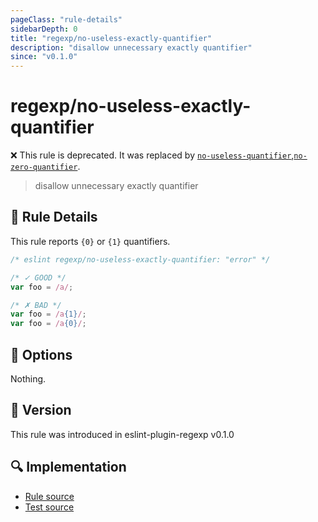 ```yaml
---
pageClass: "rule-details"
sidebarDepth: 0
title: "regexp/no-useless-exactly-quantifier"
description: "disallow unnecessary exactly quantifier"
since: "v0.1.0"
---
```

# regexp/no-useless-exactly-quantifier

❌ This rule is deprecated. It was replaced by [`no-useless-quantifier`](https://ota-meshi.github.io/eslint-plugin-regexp/rules/no-useless-quantifier.html),[`no-zero-quantifier`](https://ota-meshi.github.io/eslint-plugin-regexp/rules/no-zero-quantifier.html).

<!-- end auto-generated rule header -->

> disallow unnecessary exactly quantifier

## :book: Rule Details

This rule reports `{0}` or `{1}` quantifiers.

<eslint-code-block>

```js
/* eslint regexp/no-useless-exactly-quantifier: "error" */

/* ✓ GOOD */
var foo = /a/;

/* ✗ BAD */
var foo = /a{1}/;
var foo = /a{0}/;
```

</eslint-code-block>

## :wrench: Options

Nothing.

## :rocket: Version

This rule was introduced in eslint-plugin-regexp v0.1.0

## :mag: Implementation

- [Rule source](https://github.com/ota-meshi/eslint-plugin-regexp/blob/master/lib/rules/no-useless-exactly-quantifier.ts)
- [Test source](https://github.com/ota-meshi/eslint-plugin-regexp/blob/master/tests/lib/rules/no-useless-exactly-quantifier.ts)
